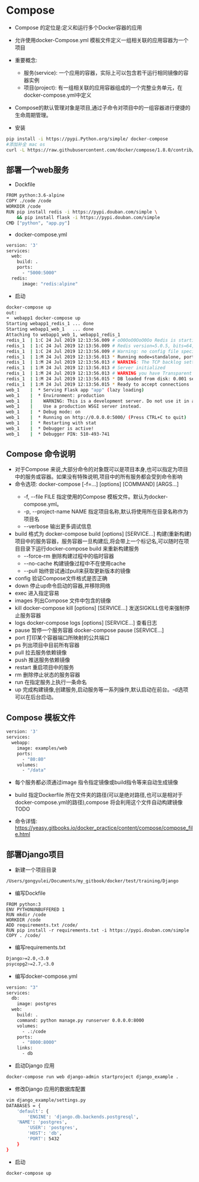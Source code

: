 # Compose
* Compose 的定位是:定义和运行多个Docker容器的应用
* 允许使用docker-Compose.yml 模板文件定义一组相关联的应用容器为一个项目
* 重要概念:
    * 服务(service): 一个应用的容器，实际上可以包含若干运行相同镜像的容器实例
    * 项目(project): 有一组相关联的应用容器组成的一个完整业务单元，在docker-compose.yml中定义

* Compose的默认管理对象是项目,通过子命令对项目中的一组容器进行便捷的生命周期管理。
* 安装

```bash
pip install -i https://pypi.Python.org/simple/ docker-compose
#添加补全 mac os
curl -L https://raw.githubusercontent.com/docker/compose/1.8.0/contrib/completion/bash/docker-compose > /usr/local/etc/bash_completion.d/docker-compose
```

## 部署一个web服务

* Dockfile

```bash
FROM python:3.6-alpine
COPY ./code /code
WORKDIR /code
RUN pip install redis -i https://pypi.douban.com/simple \
    && pip install flask -i https://pypi.douban.com/simple
CMD ["python", "app.py"]
```
* docker-compose.yml

```bash
version: '3'
services:
  web:
    build: .
    ports:
      - "5000:5000"
  redis:
      image: "redis:alpine"
```
* 启动

```bash
docker-compose up
out:
➜  webapp1 docker-compose up
Starting webapp1_redis_1 ... done
Starting webapp1_web_1   ... done
Attaching to webapp1_web_1, webapp1_redis_1
redis_1  | 1:C 24 Jul 2019 12:13:56.009 # oO0OoO0OoO0Oo Redis is starting oO0OoO0OoO0Oo
redis_1  | 1:C 24 Jul 2019 12:13:56.009 # Redis version=5.0.5, bits=64, commit=00000000, modified=0, pid=1, just started
redis_1  | 1:C 24 Jul 2019 12:13:56.009 # Warning: no config file specified, using the default config. In order to specify a config file use redis-server /path/to/redis.conf
redis_1  | 1:M 24 Jul 2019 12:13:56.013 * Running mode=standalone, port=6379.
redis_1  | 1:M 24 Jul 2019 12:13:56.013 # WARNING: The TCP backlog setting of 511 cannot be enforced because /proc/sys/net/core/somaxconn is set to the lower value of 128.
redis_1  | 1:M 24 Jul 2019 12:13:56.013 # Server initialized
redis_1  | 1:M 24 Jul 2019 12:13:56.013 # WARNING you have Transparent Huge Pages (THP) support enabled in your kernel. This will create latency and memory usage issues with Redis. To fix this issue run the command 'echo never > /sys/kernel/mm/transparent_hugepage/enabled' as root, and add it to your /etc/rc.local in order to retain the setting after a reboot. Redis must be restarted after THP is disabled.
redis_1  | 1:M 24 Jul 2019 12:13:56.015 * DB loaded from disk: 0.001 seconds
redis_1  | 1:M 24 Jul 2019 12:13:56.015 * Ready to accept connections
web_1    |  * Serving Flask app "app" (lazy loading)
web_1    |  * Environment: production
web_1    |    WARNING: This is a development server. Do not use it in a production deployment.
web_1    |    Use a production WSGI server instead.
web_1    |  * Debug mode: on
web_1    |  * Running on http://0.0.0.0:5000/ (Press CTRL+C to quit)
web_1    |  * Restarting with stat
web_1    |  * Debugger is active!
web_1    |  * Debugger PIN: 510-493-741
```

## Compose 命令说明
* 对于Compose 来说,大部分命令的对象既可以是项目本身,也可以指定为项目中的服务或容器。如果没有特殊说明,项目中的所有服务都会受到命令影响
* 命令选项: docker-compose [-f=<arg>...] [options] [COMMAND] [ARGS...]
    * -f, --file FILE 指定使用的Compose 模板文件。默认为docker-compose.yml。
    * -p, --project-name NAME 指定项目名称,默认将使用所在目录名称作为项目名
    * --verbose 输出更多调试信息
* build 格式为 docker-compose build [options] [SERVICE...] 构建(重新构建)项目中的服务容器，服务容器一旦构建后,将会带上一个标记名,可以随时在项目目录下运行docker-compose build 来重新构建服务    
    * --force-rm 删除构建过程中的临时容器
    * --no-cache 构建镜像过程中不在使用cache
    * --pull 始终尝试通过pull来获取更新版本的镜像
* config 验证Compose文件格式是否正确
* down 停止up命令启动的容器,并移除网络
* exec 进入指定容易
* images 列出Compose 文件中包含的镜像
* kill docker-compose kill [options] [SERVICE...] 发送SIGKILL信号来强制停止服务容器
* logs docker-compose logs [options] [SERVICE...] 查看日志
* pause 暂停一个服务容器 docker-compose pause [SERVICE...]    
* port 打印某个容器端口所映射的公共端口
* ps 列出项目中目前所有容器
* pull 拉去服务依赖镜像
* push 推送服务依赖镜像
* restart 重启项目中的服务
* rm 删除停止状态的服务容器
* run 在指定服务上执行一条命名
* up 完成构建镜像,创建服务,启动服务等一系列操作,默认启动在前台。-d选项可以在后台启动。

## Compose 模板文件

```bash
version: '3'
services:
  webapp:
    image: examples/web
    ports:
      - "80:80"
    volumes:
      - "/data"
```
* 每个服务都必须通过image 指令指定镜像或build指令等来自动生成镜像
* build 指定Dockerfile 所在文件夹的路径(可以是绝对路径,也可以是相对于docker-compose.yml的路径),compose 将会利用这个文件自动构建镜像
TODO

* 命令详情: []()https://yeasy.gitbooks.io/docker_practice/content/compose/compose_file.html

## 部署Django项目
* 新建一个项目目录

```bash
/Users/gongyulei/Documents/my_gitbook/docker/test/training/Django
```

* 编写Dockfile

```
FROM python:3
ENV PYTHONUNBUFFERED 1
RUN mkdir /code
WORKDIR /code
ADD requirements.txt /code/
RUN pip install -r requirements.txt -i https://pypi.douban.com/simple 
COPY . /code/
```
* 编写requirements.txt

```bash
Django>=2.0,<3.0
psycopg2>=2.7,<3.0
```

* 编写docker-compose.yml

```bash
version: "3"
services:
  db:
    image: postgres
  web:
    build: .
    command: python manage.py runserver 0.0.0.0:8000
    volumes:
      - .:/code
    ports:
      - "8000:8000"
    links:
      - db
```
* 启动Django 应用

```bash
docker-compose run web django-admin startproject django_example .
```
* 修改Django 应用的数据库配置

```bash
vim django_example/settings.py
DATABASES = {
    'default': {
        'ENGINE': 'django.db.backends.postgresql',
	'NAME': 'postgres',
        'USER': 'postgres',
        'HOST': 'db',
        'PORT': 5432
    }
}
```

* 启动

```
docker-compose up
```
